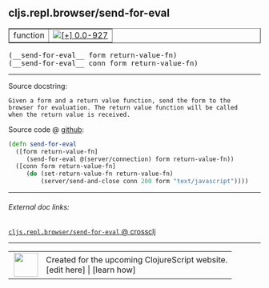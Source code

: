 ## cljs.repl.browser/send-for-eval



 <table border="1">
<tr>
<td>function</td>
<td><a href="https://github.com/cljsinfo/cljs-api-docs/tree/0.0-927"><img valign="middle" alt="[+] 0.0-927" title="Added in 0.0-927" src="https://img.shields.io/badge/+-0.0--927-lightgrey.svg"></a> </td>
</tr>
</table>


 <samp>
(__send-for-eval__ form return-value-fn)<br>
</samp>
 <samp>
(__send-for-eval__ conn form return-value-fn)<br>
</samp>

---





Source docstring:

```
Given a form and a return value function, send the form to the
browser for evaluation. The return value function will be called
when the return value is received.
```


Source code @ [github](https://github.com/clojure/clojurescript/blob/r2261/src/clj/cljs/repl/browser.clj#L32-L40):

```clj
(defn send-for-eval
  ([form return-value-fn]
     (send-for-eval @(server/connection) form return-value-fn))
  ([conn form return-value-fn]
     (do (set-return-value-fn return-value-fn)
         (server/send-and-close conn 200 form "text/javascript"))))
```

<!--
Repo - tag - source tree - lines:

 <pre>
clojurescript @ r2261
└── src
    └── clj
        └── cljs
            └── repl
                └── <ins>[browser.clj:32-40](https://github.com/clojure/clojurescript/blob/r2261/src/clj/cljs/repl/browser.clj#L32-L40)</ins>
</pre>

-->

---



###### External doc links:

[`cljs.repl.browser/send-for-eval` @ crossclj](http://crossclj.info/fun/cljs.repl.browser/send-for-eval.html)<br>

---

 <table>
<tr><td>
<img valign="middle" align="right" width="48px" src="http://i.imgur.com/Hi20huC.png">
</td><td>
Created for the upcoming ClojureScript website.<br>
[edit here] | [learn how]
</td></tr></table>

[edit here]:https://github.com/cljsinfo/cljs-api-docs/blob/master/cljsdoc/cljs.repl.browser/send-for-eval.cljsdoc
[learn how]:https://github.com/cljsinfo/cljs-api-docs/wiki/cljsdoc-files

<!--

This information was too distracting to show to readers, but I'll leave it
commented here since it is helpful to:

- pretty-print the data used to generate this document
- and show how to retrieve that data



The API data for this symbol:

```clj
{:ns "cljs.repl.browser",
 :name "send-for-eval",
 :signature ["[form return-value-fn]" "[conn form return-value-fn]"],
 :history [["+" "0.0-927"]],
 :type "function",
 :full-name-encode "cljs.repl.browser/send-for-eval",
 :source {:code "(defn send-for-eval\n  ([form return-value-fn]\n     (send-for-eval @(server/connection) form return-value-fn))\n  ([conn form return-value-fn]\n     (do (set-return-value-fn return-value-fn)\n         (server/send-and-close conn 200 form \"text/javascript\"))))",
          :title "Source code",
          :repo "clojurescript",
          :tag "r2261",
          :filename "src/clj/cljs/repl/browser.clj",
          :lines [32 40]},
 :full-name "cljs.repl.browser/send-for-eval",
 :docstring "Given a form and a return value function, send the form to the\nbrowser for evaluation. The return value function will be called\nwhen the return value is received."}

```

Retrieve the API data for this symbol:

```clj
;; from Clojure REPL
(require '[clojure.edn :as edn])
(-> (slurp "https://raw.githubusercontent.com/cljsinfo/cljs-api-docs/catalog/cljs-api.edn")
    (edn/read-string)
    (get-in [:symbols "cljs.repl.browser/send-for-eval"]))
```

-->
